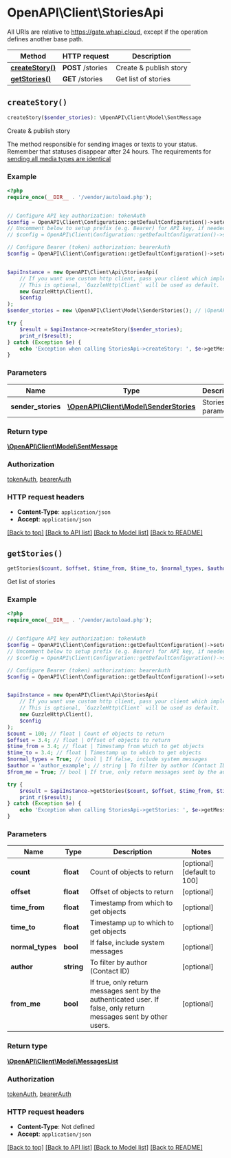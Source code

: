 # OpenAPI\Client\StoriesApi

All URIs are relative to https://gate.whapi.cloud, except if the operation defines another base path.

| Method | HTTP request | Description |
| ------------- | ------------- | ------------- |
| [**createStory()**](StoriesApi.md#createStory) | **POST** /stories | Create &amp; publish story |
| [**getStories()**](StoriesApi.md#getStories) | **GET** /stories | Get list of stories |


## `createStory()`

```php
createStory($sender_stories): \OpenAPI\Client\Model\SentMessage
```

Create & publish story

The method responsible for sending images or texts to your status. Remember that statuses disappear after 24 hours. The requirements for [sending all media types are identical](https://support.whapi.cloud/help-desk/sending/send-video-audio-image-document)

### Example

```php
<?php
require_once(__DIR__ . '/vendor/autoload.php');


// Configure API key authorization: tokenAuth
$config = OpenAPI\Client\Configuration::getDefaultConfiguration()->setApiKey('token', 'YOUR_API_KEY');
// Uncomment below to setup prefix (e.g. Bearer) for API key, if needed
// $config = OpenAPI\Client\Configuration::getDefaultConfiguration()->setApiKeyPrefix('token', 'Bearer');

// Configure Bearer (token) authorization: bearerAuth
$config = OpenAPI\Client\Configuration::getDefaultConfiguration()->setAccessToken('YOUR_ACCESS_TOKEN');


$apiInstance = new OpenAPI\Client\Api\StoriesApi(
    // If you want use custom http client, pass your client which implements `GuzzleHttp\ClientInterface`.
    // This is optional, `GuzzleHttp\Client` will be used as default.
    new GuzzleHttp\Client(),
    $config
);
$sender_stories = new \OpenAPI\Client\Model\SenderStories(); // \OpenAPI\Client\Model\SenderStories | Stories post parameters

try {
    $result = $apiInstance->createStory($sender_stories);
    print_r($result);
} catch (Exception $e) {
    echo 'Exception when calling StoriesApi->createStory: ', $e->getMessage(), PHP_EOL;
}
```

### Parameters

| Name | Type | Description  | Notes |
| ------------- | ------------- | ------------- | ------------- |
| **sender_stories** | [**\OpenAPI\Client\Model\SenderStories**](../Model/SenderStories.md)| Stories post parameters | |

### Return type

[**\OpenAPI\Client\Model\SentMessage**](../Model/SentMessage.md)

### Authorization

[tokenAuth](../../README.md#tokenAuth), [bearerAuth](../../README.md#bearerAuth)

### HTTP request headers

- **Content-Type**: `application/json`
- **Accept**: `application/json`

[[Back to top]](#) [[Back to API list]](../../README.md#endpoints)
[[Back to Model list]](../../README.md#models)
[[Back to README]](../../README.md)

## `getStories()`

```php
getStories($count, $offset, $time_from, $time_to, $normal_types, $author, $from_me): \OpenAPI\Client\Model\MessagesList
```

Get list of stories

### Example

```php
<?php
require_once(__DIR__ . '/vendor/autoload.php');


// Configure API key authorization: tokenAuth
$config = OpenAPI\Client\Configuration::getDefaultConfiguration()->setApiKey('token', 'YOUR_API_KEY');
// Uncomment below to setup prefix (e.g. Bearer) for API key, if needed
// $config = OpenAPI\Client\Configuration::getDefaultConfiguration()->setApiKeyPrefix('token', 'Bearer');

// Configure Bearer (token) authorization: bearerAuth
$config = OpenAPI\Client\Configuration::getDefaultConfiguration()->setAccessToken('YOUR_ACCESS_TOKEN');


$apiInstance = new OpenAPI\Client\Api\StoriesApi(
    // If you want use custom http client, pass your client which implements `GuzzleHttp\ClientInterface`.
    // This is optional, `GuzzleHttp\Client` will be used as default.
    new GuzzleHttp\Client(),
    $config
);
$count = 100; // float | Count of objects to return
$offset = 3.4; // float | Offset of objects to return
$time_from = 3.4; // float | Timestamp from which to get objects
$time_to = 3.4; // float | Timestamp up to which to get objects
$normal_types = True; // bool | If false, include system messages
$author = 'author_example'; // string | To filter by author (Contact ID)
$from_me = True; // bool | If true, only return messages sent by the authenticated user. If false, only return messages sent by other users.

try {
    $result = $apiInstance->getStories($count, $offset, $time_from, $time_to, $normal_types, $author, $from_me);
    print_r($result);
} catch (Exception $e) {
    echo 'Exception when calling StoriesApi->getStories: ', $e->getMessage(), PHP_EOL;
}
```

### Parameters

| Name | Type | Description  | Notes |
| ------------- | ------------- | ------------- | ------------- |
| **count** | **float**| Count of objects to return | [optional] [default to 100] |
| **offset** | **float**| Offset of objects to return | [optional] |
| **time_from** | **float**| Timestamp from which to get objects | [optional] |
| **time_to** | **float**| Timestamp up to which to get objects | [optional] |
| **normal_types** | **bool**| If false, include system messages | [optional] |
| **author** | **string**| To filter by author (Contact ID) | [optional] |
| **from_me** | **bool**| If true, only return messages sent by the authenticated user. If false, only return messages sent by other users. | [optional] |

### Return type

[**\OpenAPI\Client\Model\MessagesList**](../Model/MessagesList.md)

### Authorization

[tokenAuth](../../README.md#tokenAuth), [bearerAuth](../../README.md#bearerAuth)

### HTTP request headers

- **Content-Type**: Not defined
- **Accept**: `application/json`

[[Back to top]](#) [[Back to API list]](../../README.md#endpoints)
[[Back to Model list]](../../README.md#models)
[[Back to README]](../../README.md)
